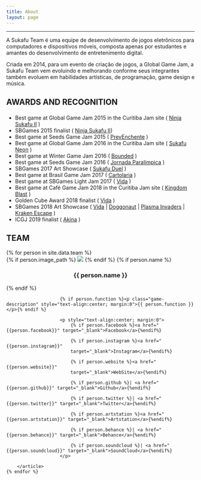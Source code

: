 ```yaml
---
title: About
layout: page
---
```

<hr>
<p>A Sukafu Team é uma equipe de desenvolvimento de jogos eletrônicos para computadores e dispositivos móveis, composta apenas por estudantes e amantes do desenvolvimento de entretenimento digital.</p>
<p>Criada em 2014, para um evento de criação de jogos, a Global Game Jam, a Sukafu Team vem evoluindo e melhorando conforme seus integrantes também evoluem em habilidades artísticas, de programação, game design e música.</p>

<!-- PREMIACOES -->
<!-- <h2> Premiações e indicaçoes <p class="fa fa-trophy" style="color: #ffd700"></p> </h2> -->
<h2 class="samurai-font"> AWARDS AND RECOGNITION <p class="fa fa-trophy" style="color: #ffb500"></p></h2>

<ul class="skill-list">
	<li>Best game at Global Game Jam 2015 in the Curitiba Jam site ( <a target="_blank" href="https://sukafu-team.itch.io/ninja-sukafu-ii">Ninja Sukafu II</a> )</li>
	<li>SBGames 2015 finalist ( <a target="_blank" href="https://sukafu-team.itch.io/ninja-sukafu-ii"> Ninja Sukafu II</a>)</li>
	<li>Best game at Seeds Game Jam 2015 ( <a target="_blank" href="https://sukafu-team.itch.io/prev-enchente">PrevEnchente</a> )</li>
	<li>Best game at Global Game Jam 2016 in the Curitiba Jam site ( <a target="_blank" href="https://sukafu-team.itch.io/sukafu-neon">Sukafu Neon</a> )</li>
	<li>Best game at Winter Game Jam 2016 ( <a target="_blank" href="https://sukafu-team.itch.io/bounded">Bounded</a> )</li>
	<li>Best game at Seeds Game Jam 2016 ( <a target="_blank" href="https://sukafu-team.itch.io/jornada-paralimpica">Jornada Paralímpica</a> )</li>
	<li>SBGames 2017 Art Showcase ( <a target="_blank" href="https://sukafu-team.itch.io/sukafu-duel"> Sukafu Duel</a> )</li>
	<li>Best game at Brasil Game Jam 2017 ( <a target="_blank" href="https://sukafu-team.itch.io/cartolaria">Cartolaria</a> )</li>
	<li>Best game at SBGames Light Jam 2017 ( <a target="_blank" href="https://sukafu-team.itch.io/vida">Vida</a> )</li>
	<li>Best game at Café Game Jam 2018 in the Curitiba Jam site ( <a target="_blank" href="https://sukafu-team.itch.io/kingdom-blast">Kingdom Blast</a> )</li>
	<li>Golden Cube Award 2018 finalist ( <a target="_blank" href="https://sukafu-team.itch.io/vida">Vida</a> )</li>
	<li>SBGames 2018 Art Showcase (
		<a target="_blank" href="https://sukafu-team.itch.io/vida"> Vida</a> |
		<a target="_blank" href="https://sukafuteam.com/doggonaut"> Doggonaut</a> |
		<a target="_blank" href="https://sukafu-team.itch.io/plasma-invaders"> Plasma Invaders</a> |
		<a target="_blank" href="https://sukafuteam.com/kraken_escape"> Kraken Escape</a>
	)</li>
	<li>ICGJ 2019 finalist ( <a target="_blank" href="https://sukafu-team.itch.io/akina">Akina</a> )</li>
</ul>

<!-- TEAM -->
<h2 class="samurai-font"> TEAM </h2>
<section class="entry-list">
    {% for person in site.data.team %}
        <article class="team-entry">
            {% if person.image_path %}
                <a class="team-image">
                    <img src="{{ site.url }}/assets/images/team/{{ person.image_path }}">
                </a>
            {% endif %}
            {% if person.name %}
                <h3 class="game-title" style="text-align:center;">
                    <a style="text-decoration: none">
                        {{ person.name }}
                    </a>
                </h3>
            {% endif %}

						{% if person.function %}<p class="game-description" style="text-align:center; margin:0">{{ person.function }}</p>{% endif %}

						<p style="text-align:center; margin:0">
							{% if person.facebook %}<a href="{{person.facebook}}" target="_blank">Facebook</a>{%endif%}

							{% if person.instagram %}<a href="{{person.instagram}}"
							target="_blank">Instagram</a>{%endif%}

							{% if person.website %}<a href="{{person.website}}"
							target="_blank">WebSite</a>{%endif%}

							{% if person.github %}| <a href="{{person.github}}" target="_blank">Github</a>{%endif%}

							{% if person.twitter %}| <a href="{{person.twitter}}" target="_blank">Twitter</a>{%endif%}

							{% if person.artstation %}<a href="{{person.artstation}}" target="_blank">Artstation</a>{%endif%}

							{% if person.behance %}| <a href="{{person.behance}}" target="_blank">Behance</a>{%endif%}

							{% if person.soundcloud %}| <a href="{{person.soundcloud}}" target="_blank">SoundCloud</a>{%endif%}
						</p>

        </article>
    {% endfor %}
</section>
